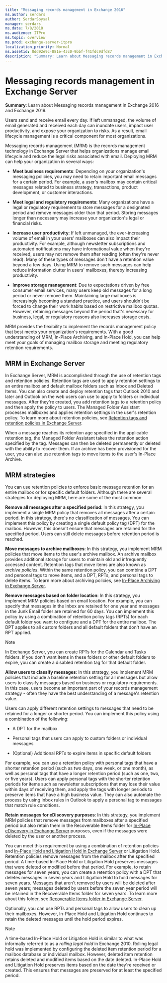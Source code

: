 ```yaml
---
title: "Messaging records management in Exchange 2016"
ms.author: serdars
author: SerdarSoysal
manager: serdars
ms.date: 7/8/2018
ms.audience: ITPro
ms.topic: overview
ms.prod: exchange-server-itpro
localization_priority: Normal
ms.assetid: 0dd92e9c-881e-43c0-9bbf-f41fdc9dfd87
description: "Summary: Learn about Messaging records management in Exchange Server."
---
```


# Messaging records management in Exchange Server

 **Summary**: Learn about Messaging records management in Exchange 2016 and Exchange 2019.
  
Users send and receive email every day. If left unmanaged, the volume of email generated and received each day can inundate users, impact user productivity, and expose your organization to risks. As a result, email lifecycle management is a critical component for most organizations.
  
Messaging records management (MRM) is the records management technology in Exchange Server that helps organizations manage email lifecycle and reduce the legal risks associated with email. Deploying MRM can help your organization in several ways:
  
- **Meet business requirements**: Depending on your organization's messaging policies, you may need to retain important email messages for a certain period. For example, a user's mailbox may contain critical messages related to business strategy, transactions, product development, or customer interactions.
    
- **Meet legal and regulatory requirements**: Many organizations have a legal or regulatory requirement to store messages for a designated period and remove messages older than that period. Storing messages longer than necessary may increase your organization's legal or financial risks.
    
- **Increase user productivity**: If left unmanaged, the ever-increasing volume of email in your users' mailboxes can also impact their productivity. For example, although newsletter subscriptions and automated notifications may have informational value when they're received, users may not remove them after reading (often they're never read). Many of these types of messages don't have a retention value beyond a few days. Using MRM to remove such messages can help reduce information clutter in users' mailboxes, thereby increasing productivity.
    
- **Improve storage management**: Due to expectations driven by free consumer email services, many users keep old messages for a long period or never remove them. Maintaining large mailboxes is increasingly becoming a standard practice, and users shouldn't be forced to change their work habits based on restrictive mailbox quotas. However, retaining messages beyond the period that's necessary for business, legal, or regulatory reasons also increases storage costs.
    
MRM provides the flexibility to implement the records management policy that best meets your organization's requirements. With a good understanding of MRM, In-Place Archiving, and In-Place Hold, you can help meet your goals of managing mailbox storage and meeting regulatory retention requirements.
  
## MRM in Exchange Server

In Exchange Server, MRM is accomplished through the use of retention tags and retention policies. Retention tags are used to apply retention settings to an entire mailbox and default mailbox folders such as Inbox and Deleted Items. You can also create and deploy retention tags that Outlook 2010 and later and Outlook on the web users can use to apply to folders or individual messages. After they're created, you add retention tags to a retention policy and then apply the policy to users. The Managed Folder Assistant processes mailboxes and applies retention settings in the user's retention policy. To learn more about retention policies, see [Retention tags and retention policies in Exchange Server](retention-tags-and-retention-policies.md).
  
When a message reaches its retention age specified in the applicable retention tag, the Managed Folder Assistant takes the retention action specified by the tag. Messages can then be deleted permanently or deleted with the ability to recover them. If an archive has been provisioned for the user, you can also use retention tags to move items to the user's In-Place Archive.
  
## MRM strategies

You can use retention policies to enforce basic message retention for an entire mailbox or for specific default folders. Although there are several strategies for deploying MRM, here are some of the most common:
  
 **Remove all messages after a specified period**: In this strategy, you implement a single MRM policy that removes all messages after a certain period. In this strategy, there's no classification of messages. You can implement this policy by creating a single default policy tag (DPT) for the mailbox. However, this doesn't ensure that messages are retained for the specified period. Users can still delete messages before retention period is reached.
  
 **Move messages to archive mailboxes**: In this strategy, you implement MRM policies that move items to the user's archive mailbox. An archive mailbox provides additional storage for users to maintain old and infrequently accessed content. Retention tags that move items are also known as *archive policies*. Within the same retention policy, you can combine a DPT and personal tags to move items, and a DPT, RPTs, and personal tags to delete items. To learn more about archiving policies, see [In-Place Archiving in Exchange Server](../../policy-and-compliance/in-place-archiving/in-place-archiving.md).
  
 **Remove messages based on folder location**: In this strategy, you implement MRM policies based on email location. For example, you can specify that messages in the Inbox are retained for one year and messages in the Junk Email folder are retained for 60 days. You can implement this policy by using a combination of retention policy tags (RPTs) for each default folder you want to configure and a DPT for the entire mailbox. The DPT applies to all custom folders and all default folders that don't have an RPT applied.
  
> [!NOTE]
> In Exchange Server, you can create RPTs for the Calendar and Tasks folders. If you don't want items in these folders or other default folders to expire, you can create a disabled retention tag for that default folder.
  
 **Allow users to classify messages**: In this strategy, you implement MRM policies that include a baseline retention setting for all messages but allow users to classify messages based on business or regulatory requirements. In this case, users become an important part of your records management strategy - often they have the best understanding of a message's retention value.
  
Users can apply different retention settings to messages that need to be retained for a longer or shorter period. You can implement this policy using a combination of the following:
  
- A DPT for the mailbox
    
- Personal tags that users can apply to custom folders or individual messages
    
- (Optional) Additional RPTs to expire items in specific default folders
    
For example, you can use a retention policy with personal tags that have a shorter retention period (such as two days, one week, or one month), as well as personal tags that have a longer retention period (such as one, two, or five years). Users can apply personal tags with the shorter retention periods for items such as newsletter subscriptions that may lose their value within days of receiving them, and apply the tags with longer periods to preserve items that have a high business value. They can also automate the process by using Inbox rules in Outlook to apply a personal tag to messages that match rule conditions.
  
 **Retain messages for eDiscovery purposes**: In this strategy, you implement MRM policies that remove messages from mailboxes after a specified period but also retain them in the Recoverable Items folder for [In-Place eDiscovery in Exchange Server](../../policy-and-compliance/ediscovery/ediscovery.md) purposes, even if the messages were deleted by the user or another process.
  
You can meet this requirement by using a combination of retention policies and [In-Place Hold and Litigation Hold in Exchange Server](../../policy-and-compliance/holds/holds.md) or Litigation Hold. Retention policies remove messages from the mailbox after the specified period. A time-based In-Place Hold or Litigation Hold preserves messages that were deleted or modified before that period. For example, to retain messages for seven years, you can create a retention policy with a DPT that deletes messages in seven years and Litigation Hold to hold messages for seven years. Messages that aren't removed by users will be deleted after seven years; messages deleted by users before the seven year period will be retained in the Recoverable Items folder for seven years. To learn more about this folder, see [Recoverable Items folder in Exchange Server](../../policy-and-compliance/recoverable-items-folder/recoverable-items-folder.md).
  
Optionally, you can use RPTs and personal tags to allow users to clean up their mailboxes. However, In-Place Hold and Litigation Hold continues to retain the deleted messages until the hold period expires.
  
> [!NOTE]
> A time-based In-Place Hold or Litigation Hold is similar to what was informally referred to as a *rolling legal hold* in Exchange 2010. Rolling legal hold was implemented by configuring the deleted item retention period for a mailbox database or individual mailbox. However, deleted item retention retains deleted and modified items based on the date deleted. In-Place Hold and Litigation Hold preserves items based on the date they're received or created. This ensures that messages are preserved for at least the specified period.
  

